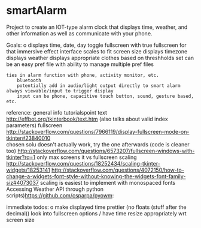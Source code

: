 # smartAlarm
Project to create an IOT-type alarm clock that displays time, weather, and other information as well as communicate with your phone.

Goals:
o	displays time, date, day
	toggle fullscreen with <F11>
		true fullscreen for that immersive effect
		interface scales to fit screen size
	displays timezone
	displays weather
		displays appropriate clothes based on threshholds set
			can be an easy pref file with ability to manage multiple pref files
	
	ties in alarm function with phone, activity monitor, etc.
		bluetooth
		potentially add in audio/light output directly to smart alarm
	always viewable/input to trigger display
		input can be phone, capacitive touch button, sound, gesture based, etc.

reference:
	general info
		tutorialspoint
	text
		http://effbot.org/tkinterbook/text.htm
			(also talks about valid index parameters)
	fullscreen
		http://stackoverflow.com/questions/7966119/display-fullscreen-mode-on-tkinter#23840010	
			chosen solu doesn't actually work, try the one afterwards (code is cleaner too)
		http://stackoverflow.com/questions/6573207/fullscreen-windows-with-tkinter?rq=1
			only max screens it vs fullscreen
	scaling
		http://stackoverflow.com/questions/18252434/scaling-tkinter-widgets/18253141
		http://stackoverflow.com/questions/4072150/how-to-change-a-widgets-font-style-without-knowing-the-widgets-font-family-siz#4073037
		scaling is easiest to implement with monospaced fonts
Accessing Weather API through python scripts)https://github.com/csparpa/pyowm:

immediate todos:
o	make displayed time prettier (no floats (stuff after the decimal))
	look into fullscreen options
/	have time resize appropriately wrt screen size
